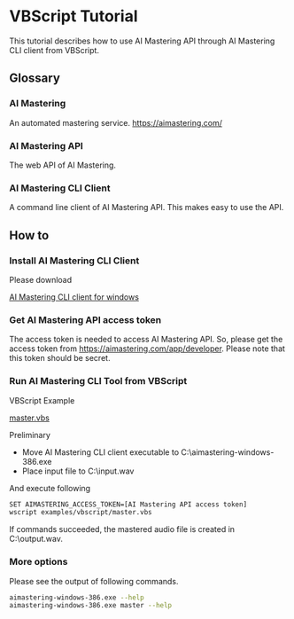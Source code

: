 # VBScript Tutorial

This tutorial describes how to use AI Mastering API through AI Mastering CLI client from VBScript. 

## Glossary

### AI Mastering

An automated mastering service.
https://aimastering.com/

### AI Mastering API

The web API of AI Mastering.

### AI Mastering CLI Client

A command line client of AI Mastering API.
This makes easy to use the API.

## How to

### Install AI Mastering CLI Client

Please download

[AI Mastering CLI client for windows](https://github.com/ai-mastering/aimastering-tools/releases/download/v1.0.0/aimastering-windows-386.exe)

### Get AI Mastering API access token

The access token is needed to access AI Mastering API.
So, please get the access token from https://aimastering.com/app/developer.
Please note that this token should be secret.

### Run AI Mastering CLI Tool from VBScript

VBScript Example

[master.vbs](/examples/vbscript/master.vbs)

Preliminary

- Move AI Mastering CLI client executable to C:\aimastering-windows-386.exe
- Place input file to C:\input.wav

And execute following

```bash
SET AIMASTERING_ACCESS_TOKEN=[AI Mastering API access token]
wscript examples/vbscript/master.vbs
```

If commands succeeded, the mastered audio file is created in C:\output.wav. 

### More options

Please see the output of following commands.

```bash
aimastering-windows-386.exe --help 
aimastering-windows-386.exe master --help 
```
